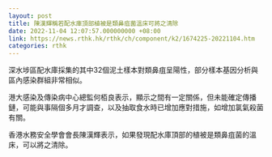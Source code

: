 ```yaml
---
layout: post
title: 陳漢輝稱若配水庫頂部植被是類鼻疽菌溫床可將之清除
date: 2022-11-04 12:07:57.000000000 +08:00
link: https://news.rthk.hk/rthk/ch/component/k2/1674225-20221104.htm
categories: rthk
---
```


深水埗區配水庫採集的其中32個泥土樣本對類鼻疽呈陽性，部分樣本基因分析與區內感染群組非常相似。

港大感染及傳染病中心總監何栢良表示，顯示之間有一定關係，但未能確定傳播鏈，可能與事隔個多月才調查，以及抽取食水時已增加應對措施，如增加氯氣殺菌有關。

香港水務安全學會會長陳漢輝表示，如果發現配水庫頂部的植被是類鼻疽菌的溫床，可以將之清除。
